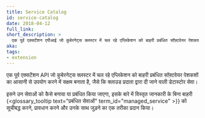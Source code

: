 ```yaml
---
title: Service Catalog
id: service-catalog
date: 2018-04-12
full_link: 
short_description: >
  एक पूर्व एक्सटेंशन एपीआई जो कुबेरनेट्स क्लस्टर में चल रहे एप्लिकेशन को बाहरी प्रबंधित सॉफ़्टवेयर पेशकशों का आसानी से उपयोग करने में सक्षम बनाता है, जैसे कि क्लाउड प्रदाता द्वारा दी जाने वाली डेटास्टोर सेवा।
aka: 
tags:
- extension
---
```

 एक पूर्व एक्सटेंशन API जो कुबेरनेट्स क्लस्टर में चल रहे एप्लिकेशन को बाहरी प्रबंधित सॉफ़्टवेयर पेशकशों का आसानी से उपयोग करने में सक्षम बनाता है, जैसे कि क्लाउड प्रदाता द्वारा दी जाने वाली डेटास्टोर सेवा।

<!--more--> 

इसने उन सेवाओं को कैसे बनाया या प्रबंधित किया जाएगा, इसके बारे में विस्तृत जानकारी के बिना बाहरी {<glossary_tooltip text="प्रबंधित सेवाओं" term_id="managed_service" >}} को सूचीबद्ध करने, प्रावधान करने और उनके साथ जुड़ने का एक तरीका प्रदान किया।